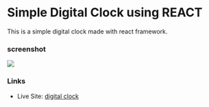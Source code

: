 Simple Digital Clock using REACT
=====================

This is a simple digital clock made with react framework.

### screenshot

![](https://github.com/FNH99/react-clock-app/blob/main/src/assets/screenshot.png)

### Links

- Live Site: [digital clock](https://react-clock-app-kappa.vercel.app)